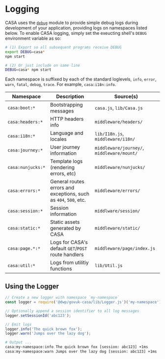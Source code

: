 # Logging

CASA uses the [`debug`](https://www.npmjs.com/package/debug) module to provide simple debug logs during development of your application, providing logs on namespaces listed below. To enable CASA logging, simply set the exeucting shell's `DEBUG` environment variable as so:

```bash
# (1) Export so all subsequent programs receive DEBUG
export DEBUG=casa*
npm start

# (2) Or just include on same line
DEBUG=casa* npm start
```

Each namespace is suffixed by each of the standard loglevels, `info`, `error`, `warn`, `fatal`, `debug`, `trace`. For example, `casa:i18n:info`.

| Namespace           | Description  | Source(s) |
|---------------------|--------------|-----------|
| `casa:boot:*`       | Bootstrapping messages | `casa.js`, `lib/Casa.js` |
| `casa:headers:*`    | HTTP headers info | `middleware/headers/` |
| `casa:i18n:*`       | Language and locales | `lib/I18n.js`, `middleware/i18n/` |
| `casa:journey:*`    | User journey information | `middleware/journey/`, `middleware/mount/` |
| `casa:nunjucks:*`   | Template logs (rendering errors, etc) | `middleware/nunjucks/` |
| `casa:errors:*`     | General routes errors and exceptions, such as `404`, `500`, etc. | `middleware/errors/` |
| `casa:session:*`    | Session information | `middlware/session/` |
| `casa:static:*`     | Static assets generated by CASA | `middleware/static/` |
| `casa:page.*:*`     | Logs for CASA's default `GET`/`POST` route handlers | `middleware/page/index.js` |
| `casa:util:*`       | Logs from utilitiy functions | `lib/Util.js` |

## Using the Logger

```javascript
// Create a new logger with namespace `my-namespace`
const logger = require('@dwp/govuk-casa/lib/Logger.js')('my-namespace');

// Optionally append a session identifier to all log messages
logger.setSessionId('abc123');

// Emit logs
logger.info('The quick brown fox');
logger.warn('Jumps over the lazy dog');
```

```bash
# Output ...
casa:my-namespace:info The quick brown fox [session: abc123] +1ms
casa:my-namespace:warn Jumps over the lazy dog [session: abc123] +1ms
```
